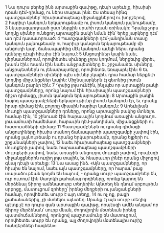 1 Նա դուրս բերեց ինձ արտաքին գաւիթը, դէպի արեւելք, հիւսիսի դռան դէմ-դիմաց, ու ներս տարաւ ինձ: Ես տեսայ հինգ պատշգամբներ՝ հիւսիսահայեաց միջանցքներով ու խորշերով, 2 հարիւր կանգուն երկարութեամբ ու յիսուն կանգուն լայնութեամբ, 3 նկարազարդուած ըստ ներքին սրահի դռան օրինակի: Դրանք չորս կողմը սիւներ ունեցող արտաքին բակի նման էին՝ երեք յարկերը դէմ առ դէմ դասաւորուած: 4 Պատշգամբների դէմ-յանդիման տասը կանգուն լայնութեամբ ու հարիւր կանգուն երկարութեամբ մի անցուղի կար, ճանապարհից մէկ կանգուն աւելի ներս. դրանց դռները դէպի հիւսիս էին նայում: 5 Անցուղիներ կային նաեւ վերնատներում, որովհետեւ սիւները չորս կողմում, ներքեւից վերեւ, խառն էին: Խառն էին նաեւ անջրպետները եւ շրջանաձեւ սիւները, անջրպետներն ու յենափայտերը, որովհետեւ եռայարկ էին: 6 Եւ պատշգամբների սիւների պէս սիւներ չկային. դրա համար ներքեւի կողմից միջանցքներ կային: Միջնայարկերն էլ գետնից յիսուն կանգուն բարձր էին: 7 Դրսից լոյս ունէին, ինչպէս որ արտաքին բակի պատշգամբները, որոնք նայում էին հիւսիսային պատշգամբների ճիշտ դիմացը, յիսուն կանգուն երկարութեամբ: 8 Արտաքին բակին նայող պատշգամբների երկարութիւնը յիսուն կանգուն էր, եւ դրանք իրար դիմաց էին, բոլորը միասին հարիւր կանգուն: 9 Արեւելեան մուտքի պատշգամբների դռները, որոնք արտաքին բակից մտնելու համար էին, 10 շինուած էին հարաւային կողմում առաջին անցուղու լուսամուտի համեմատ, հարաւին դէմ-յանդիման, միջանցքների ու հատուածների դիմաց: 11 Պատշգամբներն ու դրանց դիմացի անցուղիները հիւսիս տանող ճանապարհի պատշգամբի չափով էին, դրանց լայնութեամբ ու դրանց երկարութեամբ, դրանց ելքերի ու շրջանակների չափով, 12 նաեւ հիւսիսահայեաց պատշգամբների մուտքերի չափով, նաեւ հարաւահայեաց պատշգամբների մուտքերի չափով, նաեւ առաջին անցուղու մուտքի չափով, որպէսզի միջանցքներին ուղիղ լոյս տային, եւ հնարաւոր լինէր դրանց միջոցով գնալ դէպի արեւելք: 13 Նա ասաց ինձ. «Այն պատշգամբները, որ հիւսիս են նայում, նաեւ այն պատշգամբները, որ հարաւ՝ բաց տարածութեան կողմն են նայում, - դրանք սուրբ պատշգամբներ են, ուր ուտում էին Սադոկի քահանայ որդիները, որոնք կարող են մերձենալ Տիրոջ ամենասուրբ տեղերին: Այնտեղ են դնում սրբութիւն սրբոցը, մատուցում զոհերը՝ իրենց մեղքերի ու յանցանքների համար, որովհետեւ սուրբ է այդ տեղը, 14 ու ոչ ոք, բացի քահանաներից, չի մտնելու այնտեղ: Սրանք էլ այն սուրբ տեղից պէտք չէ որ դուրս գան արտաքին գաւիթը, որպէսզի ամէն անգամ որ Տիրոջ մերձենան՝ սուրբ մնան, ժողովրդին մօտենան իրենց պատմուճաններով, որոնցով պաշտամունք են մատուցում, որովհետեւ սուրբ են դրանք, այլ ժողովրդին մօտենալիս ուրիշ հանդերձներ հագնեն»:

